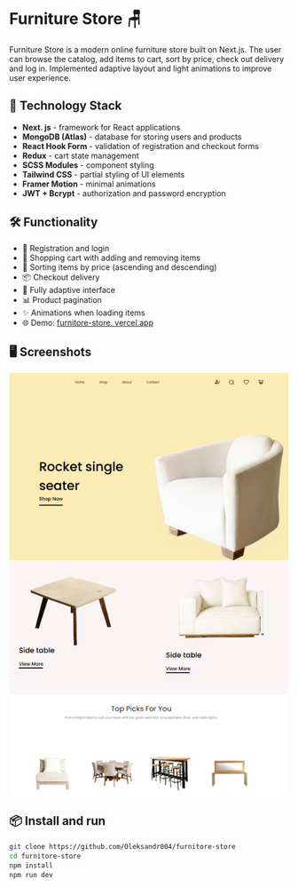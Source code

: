 # Furniture Store 🪑

Furniture Store is a modern online furniture store built on Next.js. The user can browse the catalog, add items to cart, sort by price, check out delivery and log in. Implemented adaptive layout and light animations to improve user experience.

## 🚀 Technology Stack

- **Next. js** - framework for React applications
- **MongoDB (Atlas)** - database for storing users and products
- **React Hook Form** - validation of registration and checkout forms
- **Redux** - cart state management
- **SCSS Modules** - component styling
- **Tailwind CSS** - partial styling of UI elements
- **Framer Motion** - minimal animations
- **JWT + Bcrypt** - authorization and password encryption

## 🛠 Functionality

- 🔐 Registration and login
- 🛒 Shopping cart with adding and removing items
- 🔄 Sorting items by price (ascending and descending)
- 📦 Checkout delivery
- 📱 Fully adaptive interface
- 📊 Product pagination
- ✨ Animations when loading items
- 🌐 Demo: [furnitore-store. vercel.app](https://furnitore-store-476y21123.vercel.app/)

## 🖥 Screenshots

![Screenshot of store](./public/screenshot.png) <!-- Correct path to match your repository -->

## 📦 Install and run

```bash
git clone https://github.com/Oleksandr004/furnitore-store
cd furnitore-store
npm install
npm run dev
```
